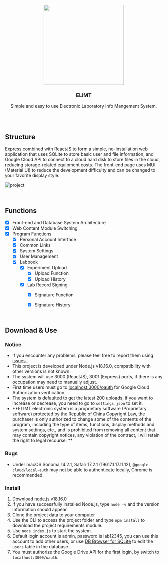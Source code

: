<div align=center>
  <img width =256 src="https://github.com/JRay9487/Electrical-laboratory-Notebook/assets/65828051/d791f893-5773-4dd9-b2ad-94e0f721e5b8"/>
  <h3>ELIMT</h3>
  <p>Simple and easy to use Electronic Laboratory Info Mangement System.</p>
  <br><br>

</div>



## Structure 
  Express combined with ReactJS to form a simple, no-installation web application that uses SQLite to store basic user and file information, and Google Cloud API to connect to a cloud hard disk to store files in the cloud, reducing storage-related equipment costs. The front-end page uses MUI (Material UI) to reduce the development difficulty and can be changed to your favorite display style.
  
  ![project](https://github.com/JRay9487/Electrical-laboratory-Notebook/assets/65828051/987ebe11-90a0-4d03-b816-3cd93b66f3bd)

<div>
  <br>
</div>

## Functions
  
  - [x] Front-end and Database System Architecture
  - [x] Web Content Module Switching
  - [x] Program Functions
    - [x] Personal Account Interface
    - [x] Common Links
    - [x] System Settings
    - [x] User Management
    - [x] Labbook
      - [x] Experiment Upload
        - [x] Upload Function
        - [x] Upload History
      - [x] Lab Record Signing
        - [x] Signature Function
        - [x] Signature History

    
<div>
  <br>
</div>

## Download & Use
  ### Notice
  * If you encounter any problems, please feel free to report them using [ issues ](https://github.com/JRay9487/ELIMT/issues).
  * This project is developed under Node.js v18.16.0, compatibility with other versions is not known.
  * The system will use 3000 (ReactJS), 3001 (Express) ports, if there is any occupation may need to manually adjust.
  * First time users must go to [localhost:3000/oauth](localhost:3000/oauth) for Google Cloud Authorization verification.
  * The system is defaulted to get the latest 200 uploads, if you want to increase or decrease, you need to go to `settings.json` to set it.
  * **ELIMT electronic system is a proprietary software (Proprietary software) protected by the Republic of China Copyright Law, the purchaser is only authorized to change some of the contents of the program, including the type of items, functions, display methods and system settings, etc., and is prohibited from removing all content that may contain copyright notices, any violation of the contract, I will retain the right to legal recourse. **



  ### Bugs
  * Under macOS Sonoma 14.2.1, Safari 17.2.1 (19617.1.17.11.12), ``@google-cloud/local-auth`` may not be able to authenticate locally, Chrome is recommended.


  ### Install
  1. Download [node.js v18.16.0](https://nodejs.org/en)
  2. If you have successfully installed Node.js, type ``node -v`` and the version information should appear.  
  3. Clone the project data to your computer
  4. Use the CLI to access the project folder and type ``npm install`` to download the project requirements module.
  5. Use ``node index.js`` to start the system.
  6. Default login account is admin, password is lab12345, you can use this account to add other users, or use [DB Browser for SQLite](https://sqlitebrowser.org/) to edit the `users` table in the database.
  7. You must authorize the Google Drive API for the first login, by switch to ``localhost:3000/oauth``.


